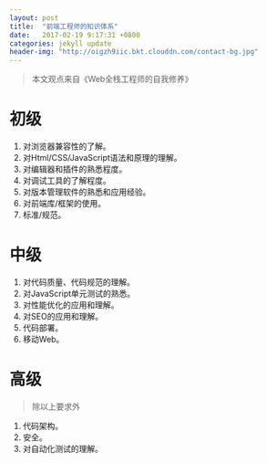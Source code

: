 ```yaml
---
layout: post
title:  "前端工程师的知识体系"
date:   2017-02-19 9:17:31 +0800
categories: jekyll update
header-img: "http://oigzh9iic.bkt.clouddn.com/contact-bg.jpg"
---
```

> 本文观点来自《Web全栈工程师的自我修养》

# 初级
1. 对浏览器兼容性的了解。
2. 对Html/CSS/JavaScript语法和原理的理解。
3. 对编辑器和插件的熟悉程度。
4. 对调试工具的了解程度。
5. 对版本管理软件的熟悉和应用经验。
6. 对前端库/框架的使用。
7. 标准/规范。

# 中级
1. 对代码质量、代码规范的理解。
2. 对JavaScript单元测试的熟悉。
3. 对性能优化的应用和理解。
4. 对SEO的应用和理解。
5. 代码部署。
6. 移动Web。

# 高级
>除以上要求外
1. 代码架构。
2. 安全。
3. 对自动化测试的理解。

